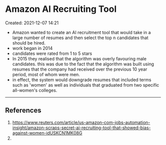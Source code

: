 # Amazon AI Recruiting Tool
Created: 2021-12-07 14:21


- Amazon wanted to create an AI recruitment tool that would take in a large number of resumes and then select the top n candidates that should be hired. 
- work began in 2014
- candidates were rated from 1 to 5 stars
- In 2015 they realised that the algorithm was overly favouring male candidates. this was due to the fact that the algorithm was built using resumes that the company had received over the previous 10 year period, most of whom were men. 
- in effect, the system would downgrade resumes that included terms such as 'women' as well as individuals that graduated from two specific all-women's colleges. 




---
## References
1. https://www.reuters.com/article/us-amazon-com-jobs-automation-insight/amazon-scraps-secret-ai-recruiting-tool-that-showed-bias-against-women-idUSKCN1MK08G
2. 
